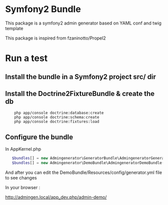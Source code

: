 # Symfony2 Bundle

This package is a symfony2 admin generator based on YAML conf and twig template

This package is inspired from fzaninotto/Propel2


# Run a test

## Install the bundle in a Symfony2 project src/ dir

## Install the Doctrine2FixtureBundle & create the db

```schell 
	php app/console doctrine:database:create
	php app/console doctrine:schema:create
	php app/console doctrine:fixtures:load	
```

## Configure the bundle

In AppKernel.php

```php
   $bundles[] = new Admingenerator\GeneratorBundle\AdmingeneratorGeneratorBundle(),
   $bundles[] = new Admingenerator\DemoBundle\AdmingeneratorDemoBundle(),
```
And after you can edit the DemoBundle/Resources/config/generator.yml file to see changes

In your browser :

http://admingen.local/app_dev.php/admin-demo/


